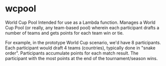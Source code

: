 # wcpool
World Cup Pool
Intended for use as a Lambda function. Manages a World Cup Pool (or really, any team-based pool) wherein each participant drafts a number of teams and gets points for each team win or tie.

For example, in the prototype World Cup scenario, we'd have 8 participants. Each participant would draft 4 teams (countries), typically done in "snake order". Participants accumulate points for each match result. The participant with the most points at the end of the tournament/season wins.
